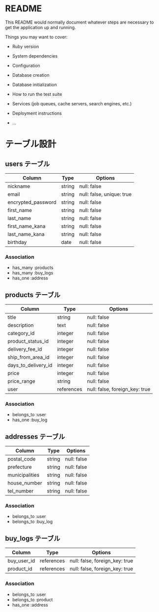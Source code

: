 # README

This README would normally document whatever steps are necessary to get the
application up and running.

Things you may want to cover:

* Ruby version

* System dependencies

* Configuration

* Database creation

* Database initialization

* How to run the test suite

* Services (job queues, cache servers, search engines, etc.)

* Deployment instructions

* ...

# テーブル設計

## users テーブル

| Column             | Type   | Options                   |
| ------------------ | ------ | ------------------------- |
| nickname           | string | null: false               |
| email              | string | null: false, unique: true |
| encrypted_password | string | null: false               |
| first_name         | string | null: false               |
| last_name          | string | null: false               |
| first_name_kana    | string | null: false               |
| last_name_kana     | string | null: false               |
| birthday           | date   | null: false               |

### Association

- has_many :products
- has_many :buy_logs
- has_one  :address

## products テーブル

| Column              | Type       | Options                        |
| ------------------- | ---------- | ------------------------------ |
| title               | string     | null: false                    |
| description         | text       | null: false                    |
| category_id         | integer    | null: false                    |
| product_status_id   | integer    | null: false                    |
| delivery_fee_id     | integer    | null: false                    |
| ship_from_area_id   | integer    | null: false                    |
| days_to_delivery_id | integer    | null: false                    |
| price               | integer    | null: false                    |
| price_range         | string     | null: false                    |
| user                | references | null: false, foreign_key: true |

### Association

- belongs_to :user
- has_one :buy_log

## addresses テーブル

| Column         | Type   | Options     |
| -------------- | ------ | ----------- |
| postal_code    | string | null: false |
| prefecture     | string | null: false |
| municipalities | string | null: false |
| house_number   | string | null: false |
| tel_number     | string | null: false |

### Association

- belongs_to :user
- belongs_to :buy_log

## buy_logs テーブル

| Column        | Type       | Options                        |
| ------------- | ---------- | ------------------------------ |
| buy_user_id   | references | null: false, foreign_key: true |
| product_id    | references | null: false, foreign_key: true |

### Association

- belongs_to :user
- belongs_to :product
- has_one :address